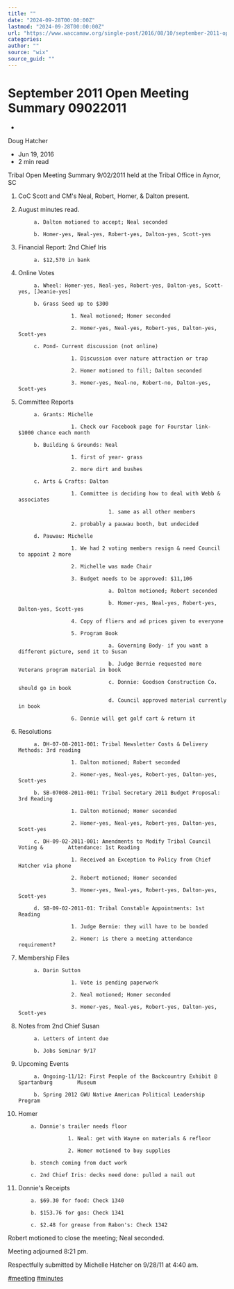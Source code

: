 ```yaml
---
title: ""
date: "2024-09-28T00:00:00Z"
lastmod: "2024-09-28T00:00:00Z"
url: "https://www.waccamaw.org/single-post/2016/08/10/september-2011-open-meeting-summary-09022011"
categories:
author: ""
source: "wix"
source_guid: ""
---
```


# September 2011 Open Meeting Summary 09022011

-

Doug Hatcher
- Jun 19, 2016
- 2 min read

Tribal Open Meeting Summary 9/02/2011 held at the Tribal Office in Aynor, SC



1. CoC Scott and CM's Neal, Robert, Homer, & Dalton present.

2. August minutes read.

            a. Dalton motioned to accept; Neal seconded

            b. Homer-yes, Neal-yes, Robert-yes, Dalton-yes, Scott-yes

3. Financial Report: 2nd Chief Iris

            a. $12,570 in bank

4. Online Votes

            a. Wheel: Homer-yes, Neal-yes, Robert-yes, Dalton-yes, Scott-yes, [Jeanie-yes]

            b. Grass Seed up to $300

                        1. Neal motioned; Homer seconded

                        2. Homer-yes, Neal-yes, Robert-yes, Dalton-yes, Scott-yes

            c. Pond- Current discussion (not online)

                        1. Discussion over nature attraction or trap

                        2. Homer motioned to fill; Dalton seconded

                        3. Homer-yes, Neal-no, Robert-no, Dalton-yes, Scott-yes

5. Committee Reports

            a. Grants: Michelle

                        1. Check our Facebook page for Fourstar link- $1000 chance each month

            b. Building & Grounds: Neal

                        1. first of year- grass

                        2. more dirt and bushes

            c. Arts & Crafts: Dalton

                        1. Committee is deciding how to deal with Webb & associates

                                    1. same as all other members

                        2. probably a pauwau booth, but undecided

            d. Pauwau: Michelle

                        1. We had 2 voting members resign & need Council to appoint 2 more

                        2. Michelle was made Chair

                        3. Budget needs to be approved: $11,106

                                    a. Dalton motioned; Robert seconded

                                    b. Homer-yes, Neal-yes, Robert-yes, Dalton-yes, Scott-yes

                        4. Copy of fliers and ad prices given to everyone

                        5. Program Book

                                    a. Governing Body- if you want a different picture, send it to Susan

                                    b. Judge Bernie requested more Veterans program material in book

                                    c. Donnie: Goodson Construction Co. should go in book

                                    d. Council approved material currently in book

                        6. Donnie will get golf cart & return it

6. Resolutions

            a. DH-07-08-2011-001: Tribal Newsletter Costs & Delivery Methods: 3rd reading

                        1. Dalton motioned; Robert seconded

                        2. Homer-yes, Neal-yes, Robert-yes, Dalton-yes, Scott-yes

            b. SB-07008-2011-001: Tribal Secretary 2011 Budget Proposal: 3rd Reading

                        1. Dalton motioned; Homer seconded

                        2. Homer-yes, Neal-yes, Robert-yes, Dalton-yes, Scott-yes

            c. DH-09-02-2011-001: Amendments to Modify Tribal Council Voting &        Attendance: 1st Reading

                        1. Received an Exception to Policy from Chief Hatcher via phone

                        2. Robert motioned; Homer seconded

                        3. Homer-yes, Neal-yes, Robert-yes, Dalton-yes, Scott-yes

            d. SB-09-02-2011-01: Tribal Constable Appointments: 1st Reading

                        1. Judge Bernie: they will have to be bonded

                        2. Homer: is there a meeting attendance requirement?

7. Membership Files

            a. Darin Sutton

                        1. Vote is pending paperwork

                        2. Neal motioned; Homer seconded

                        3. Homer-yes, Neal-yes, Robert-yes, Dalton-yes, Scott-yes

8. Notes from 2nd Chief Susan

            a. Letters of intent due

            b. Jobs Seminar 9/17

9. Upcoming Events

            a. Ongoing-11/12: First People of the Backcountry Exhibit @ Spartanburg        Museum

            b. Spring 2012 GWU Native American Political Leadership Program

10. Homer

            a. Donnie's trailer needs floor

                        1. Neal: get with Wayne on materials & refloor

                        2. Homer motioned to buy supplies

            b. stench coming from duct work

            c. 2nd Chief Iris: decks need done: pulled a nail out

11. Donnie's Receipts

            a. $69.30 for food: Check 1340

            b. $153.76 for gas: Check 1341

            c. $2.48 for grease from Rabon's: Check 1342



Robert motioned to close the meeting; Neal seconded.



Meeting adjourned 8:21 pm.



Respectfully submitted by Michelle Hatcher on 9/28/11 at 4:40 am.

[#meeting](https://www.waccamaw.org/updates/hashtags/meeting) [#minutes](https://www.waccamaw.org/updates/hashtags/minutes)

